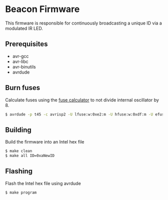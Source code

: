 # Beacon Firmware
This firmware is responsible for continuously broadcasting a unique ID via a modulated IR LED.

## Prerequisites
- avr-gcc
- avr-libc
- avr-binutils
- avrdude

## Burn fuses
Calculate fuses using the [fuse calculator](http://www.engbedded.com/fusecalc/) to not divide internal oscillator by 8.
```sh
$ avrdude -p t45 -c avrisp2 -U lfuse:w:0xe2:m -U hfuse:w:0xdf:m -U efuse:w:0xff:m
```

## Building
Build the firmware into an Intel hex file
```sh
$ make clean
$ make all ID=0xaNewID
```

## Flashing
Flash the Intel hex file using avrdude
```sh
$ make program
```
